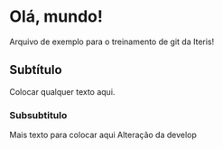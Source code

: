 # Olá, mundo!

Arquivo de exemplo para o treinamento de git da Iteris!

## Subtítulo

Colocar qualquer texto aqui.

### Subsubtitulo

Mais texto para colocar aqui
Alteração da develop